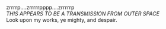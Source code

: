 zrrrrp....zrrrrrpppp....zrrrrrp
<br>*THIS APPEARS TO BE A TRANSMISSION FROM OUTER SPACE*
<br>Look upon my works, ye mighty,
and despair.
